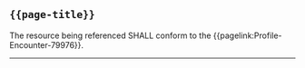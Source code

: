 ## <code>{{page-title}}</code>

The resource being referenced SHALL conform to the {{pagelink:Profile-Encounter-79976}}.

---